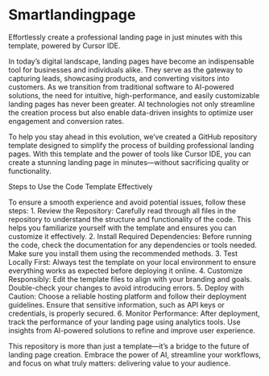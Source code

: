 # Smartlandingpage
Effortlessly create a professional landing page in just minutes with this template, powered by Cursor IDE.

In today’s digital landscape, landing pages have become an indispensable tool for businesses and individuals alike. They serve as the gateway to capturing leads, showcasing products, and converting visitors into customers. As we transition from traditional software to AI-powered solutions, the need for intuitive, high-performance, and easily customizable landing pages has never been greater. AI technologies not only streamline the creation process but also enable data-driven insights to optimize user engagement and conversion rates.

To help you stay ahead in this evolution, we’ve created a GitHub repository template designed to simplify the process of building professional landing pages. With this template and the power of tools like Cursor IDE, you can create a stunning landing page in minutes—without sacrificing quality or functionality.

Steps to Use the Code Template Effectively

To ensure a smooth experience and avoid potential issues, follow these steps:
	1.	Review the Repository:
Carefully read through all files in the repository to understand the structure and functionality of the code. This helps you familiarize yourself with the template and ensures you can customize it effectively.
	2.	Install Required Dependencies:
Before running the code, check the documentation for any dependencies or tools needed. Make sure you install them using the recommended methods.
	3.	Test Locally First:
Always test the template on your local environment to ensure everything works as expected before deploying it online.
	4.	Customize Responsibly:
Edit the template files to align with your branding and goals. Double-check your changes to avoid introducing errors.
	5.	Deploy with Caution:
Choose a reliable hosting platform and follow their deployment guidelines. Ensure that sensitive information, such as API keys or credentials, is properly secured.
	6.	Monitor Performance:
After deployment, track the performance of your landing page using analytics tools. Use insights from AI-powered solutions to refine and improve user experience.

This repository is more than just a template—it’s a bridge to the future of landing page creation. Embrace the power of AI, streamline your workflows, and focus on what truly matters: delivering value to your audience.
